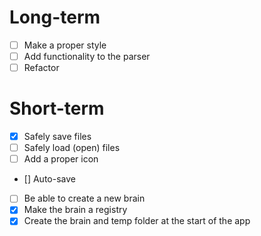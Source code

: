 # Long-term
- [ ] Make a proper style
- [ ] Add functionality to the parser 
- [ ] Refactor
# Short-term
- [x] Safely save files
- [ ] Safely load (open) files
- [ ] Add a proper icon
- [] Auto-save
- [ ] Be able to create a new brain
- [x] Make the brain a registry
- [x] Create the brain and temp folder at the start of the app